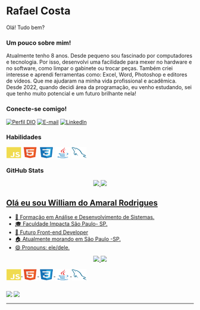 
# Rafael Costa
Olá! Tudo bem? 

### Um pouco sobre mim!

Atualmente tenho 8 anos. Desde pequeno sou fascinado por computadores e tecnologia. Por isso, desenvolvi uma
facilidade para mexer no hardware e no software, como limpar o gabinete ou
trocar peças. Também criei interesse e aprendi ferramentas como: Excel,
Word, Photoshop e editores de vídeos. Que me ajudaram na minha vida
profissional e acadêmica.
Desde 2022, quando decidi área da programação, eu venho estudando, sei que tenho muito potencial e um futuro brilhante nela!

### Conecte-se comigo!

[![Perfil DIO](https://img.shields.io/badge/-Meu%20Perfil%20na%20DIO-30A3DC?style=for-the-badge)](https://web.dio.me/users/raafael_cs/)
[![E-mail](https://img.shields.io/badge/-Email-000?style=for-the-badge&logo=microsoft-outlook&logoColor=E94D5F)](mailto:raafael.cs@gmail.com)
[![LinkedIn](https://img.shields.io/badge/-LinkedIn-000?style=for-the-badge&logo=linkedin&logoColor=30A3DC)](https://www.linkedin.com/in/rafael-costa-316673224/)


### Habilidades
  <img align="center" alt="Rafa-Js" height="30" width="40" src="https://raw.githubusercontent.com/devicons/devicon/master/icons/javascript/javascript-plain.svg">
  <img align="center" alt="Rafa-HTML" height="30" width="40" src="https://raw.githubusercontent.com/devicons/devicon/master/icons/html5/html5-original.svg">
  <img align="center" alt="Rafa-CSS" height="30" width="40" src="https://raw.githubusercontent.com/devicons/devicon/master/icons/css3/css3-original.svg">
  <img align="center" alt="Rafa-Java" height="30" width="40" src="https://raw.githubusercontent.com/devicons/devicon/master/icons/java/java-original.svg">
  <img align="center" alt="Rafa-mysql" height="30" width="40" src="https://raw.githubusercontent.com/devicons/devicon/master/icons/mysql/mysql-original.svg">

### GitHub Stats
<div align="center">
  <a href="https://github.com/raffasantos">
  <img height="155em" src="https://github-readme-stats.vercel.app/api?username=raffasantos&show_icons=true&theme=highcontrast&includ_all_commits=true&count_private=true"/>
  <img height="155em" src="https://github-readme-stats.vercel.app/api/top-langs/?username=raffasantos&layout=compact&langs_count=7&theme=highcontrast"/>
</div>

## Olá eu sou William do Amaral Rodrigues
- 🌱 Formação em  Análise e Desenvolvimento de Sistemas.
- 🎓 Faculdade Impacta São Paulo- SP.
- 🔭 Futuro Front-end Developer
- 🏠 Atualmente morando em São Paulo -SP.
- 😄 Pronouns: ele/dele.
<div align="center">
  <a href="https://github.com/raffasantos">
  <img height="155em" src="https://github-readme-stats.vercel.app/api?username=raffasantos&show_icons=true&theme=highcontrast&includ_all_commits=true&count_private=true"/>
  <img height="155em" src="https://github-readme-stats.vercel.app/api/top-langs/?username=raffasantos&layout=compact&langs_count=7&theme=highcontrast"/>
</div>
  <div style="display: inline_block"><br>
  <img align="center" alt="Rafa-Js" height="30" width="40" src="https://raw.githubusercontent.com/devicons/devicon/master/icons/javascript/javascript-plain.svg">
  <img align="center" alt="Rafa-HTML" height="30" width="40" src="https://raw.githubusercontent.com/devicons/devicon/master/icons/html5/html5-original.svg">
  <img align="center" alt="Rafa-CSS" height="30" width="40" src="https://raw.githubusercontent.com/devicons/devicon/master/icons/css3/css3-original.svg">
  <img align="center" alt="Rafa-Java" height="30" width="40" src="https://raw.githubusercontent.com/devicons/devicon/master/icons/java/java-original.svg">
  <img align="center" alt="Rafa-mysql" height="30" width="40" src="https://raw.githubusercontent.com/devicons/devicon/master/icons/mysql/mysql-original.svg">
  
## 
    
   
<div> 
  <a href="https://www.instagram.com/wiillrodriigues/" target="_blank"><img src="https://img.shields.io/badge/-Instagram-%23E4405F?style=for-the-badge&logo=instagram&logoColor=white" target="_blank"></a>
  <a href="https://www.linkedin.com/in/william07/" target="_blank"><img src="https://img.shields.io/badge/-LinkedIn-%230077B5?style=for-the-badge&logo=linkedin&logoColor=white" target="_blank"></a> 
 


---

